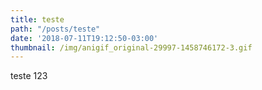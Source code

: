 ```yaml
---
title: teste
path: "/posts/teste"
date: '2018-07-11T19:12:50-03:00'
thumbnail: /img/anigif_original-29997-1458746172-3.gif
---
```

teste 123
